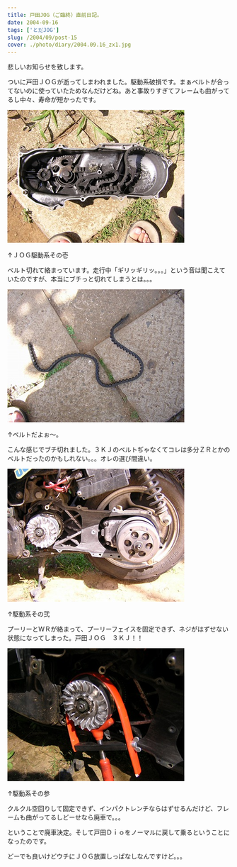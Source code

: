 ```yaml
---
title: 戸田JOG（ご臨終）直前日記。
date: 2004-09-16
tags: ['とだJOG']
slug: /2004/09/post-15
cover: ./photo/diary/2004.09.16_zx1.jpg
---
```



<p class="sentence">悲しいお知らせを致します。</p>
<p class="sentence spacing10">ついに戸田ＪＯＧが逝ってしまわれました。駆動系破損です。まぁベルトが合ってないのに使っていたためなんだけどね。あと事故りすぎてフレームも曲がってるし中々、寿命が短かったです。 </p>
<div class="center spacing"><img class="img-fluid" src="./photo/diary/2004.09.16_zx1.jpg" alt=""></div>
<p class="sentence">↑ＪＯＧ駆動系その壱</p>
<p class="sentence spacing10">ベルト切れて絡まっています。走行中「ギリッギリッ。。。」という音は聞こえていたのですが、本当にブチっと切れてしまうとは。。。</p>
<div class="center spacing"><img class="img-fluid" src="./photo/diary/2004.09.16_zx2.jpg" alt=""></div>
<p class="sentence">↑ベルトだよぉ～。</p>
<p class="sentence spacing10">こんな感じでブチ切れました。３ＫＪのベルトぢゃなくてコレは多分ＺＲとかのベルトだったのかもしれない。。。オレの選び間違い。</p>
<div class="center spacing"><img class="img-fluid" src="./photo/diary/2004.09.16_zx3.jpg" alt=""></div>
<p class="sentence">↑駆動系その弐</p>
<p class="sentence spacing10">プーリーとＷＲが絡まって、プーリーフェイスを固定できず、ネジがはずせない状態になってしまった。戸田ＪＯＧ　３ＫＪ！！</p>
<div class="center spacing"><img class="img-fluid" src="./photo/diary/2004.09.16_zx4.jpg" alt=""></div>
<p class="sentence">↑駆動系その参</p>
<p class="sentence spacing10">クルクル空回りして固定できず、インパクトレンチならはずせるんだけど、フレームも曲がってるしどーせなら廃車で。。。</p>
<p class="sentence">ということで廃車決定。そして戸田Ｄｉｏをノーマルに戻して乗るということになったのです。</p>
<p class="sentence">どーでも良いけどウチにＪＯＧ放置しっぱなしなんですけど。。。</p>
